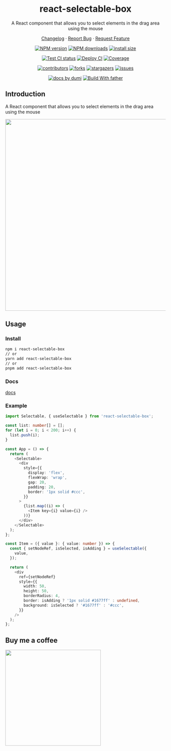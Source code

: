 <a name="readme-top"></a>

<div align="center">

<h1>react-selectable-box</h1>

A React component that allows you to select elements in the drag area using the mouse

[Changelog](./CHANGELOG.md) · [Report Bug][issues-url] · [Request Feature][issues-url]

<!-- SHIELD GROUP -->

[![NPM version][npm-image]][npm-url] [![NPM downloads][download-image]][download-url] [![install size][npm-size]][npm-size-url]

[![Test CI status][test-ci]][test-ci-url] [![Deploy CI][release-ci]][release-ci-url] [![Coverage][coverage]][codecov-url]

[![contributors][contributors-shield]][contributors-url] [![forks][forks-shield]][forks-url] [![stargazers][stargazers-shield]][stargazers-url] [![issues][issues-shield]][issues-url]

[![ docs by dumi][dumi-url]](https://d.umijs.org/) [![Build With father][father-url]](https://github.com/umijs/father/)

<!-- umi url -->

[dumi-url]: https://img.shields.io/badge/docs%20by-dumi-blue
[father-url]: https://img.shields.io/badge/build%20with-father-028fe4.svg

<!-- npm url -->

[npm-image]: http://img.shields.io/npm/v/react-selectable-box.svg?style=flat-square&color=deepgreen&label=latest
[npm-url]: http://npmjs.org/package/react-selectable-box
[npm-size]: https://img.shields.io/bundlephobia/minzip/react-selectable-box?color=deepgreen&label=gizpped%20size&style=flat-square
[npm-size-url]: https://packagephobia.com/result?p=react-selectable-box

<!-- coverage -->

[coverage]: https://codecov.io/gh/linxianxi/react-selectable-box/branch/master/graph/badge.svg
[codecov-url]: https://codecov.io/gh/linxianxi/react-selectable-box/branch/master

<!-- Github CI -->

[test-ci]: https://github.com/linxianxi/react-selectable-box/workflows/Test%20CI/badge.svg
[release-ci]: https://github.com/linxianxi/react-selectable-box/workflows/Release%20CI/badge.svg
[test-ci-url]: https://github.com/linxianxi/react-selectable-box/actions?query=workflow%3ATest%20CI
[release-ci-url]: https://github.com/linxianxi/react-selectable-box/actions?query=workflow%3ARelease%20CI
[download-image]: https://img.shields.io/npm/dm/react-selectable-box.svg?style=flat-square
[download-url]: https://npmjs.org/package/react-selectable-box

</div>

## Introduction

A React component that allows you to select elements in the drag area using the mouse

<img width="600" src="https://github.com/linxianxi/react-selectable-box/assets/47104575/9d463acf-c56b-48d8-b7d5-2dc02b4257e0" />

## Usage

### Install

```bash
npm i react-selectable-box
// or
yarn add react-selectable-box
// or
pnpm add react-selectable-box
```

### Docs

[docs](https://linxianxi.github.io/react-selectable-box/)

### Example

```typescript
import Selectable, { useSelectable } from 'react-selectable-box';

const list: number[] = [];
for (let i = 0; i < 200; i++) {
  list.push(i);
}

const App = () => {
  return (
    <Selectable>
      <div
        style={{
          display: 'flex',
          flexWrap: 'wrap',
          gap: 20,
          padding: 20,
          border: '1px solid #ccc',
        }}
      >
        {list.map((i) => (
          <Item key={i} value={i} />
        ))}
      </div>
    </Selectable>
  );
};

const Item = ({ value }: { value: number }) => {
  const { setNodeRef, isSelected, isAdding } = useSelectable({
    value,
  });

  return (
    <div
      ref={setNodeRef}
      style={{
        width: 50,
        height: 50,
        borderRadius: 4,
        border: isAdding ? '1px solid #1677ff' : undefined,
        background: isSelected ? '#1677ff' : '#ccc',
      }}
    />
  );
};
```

<!-- contributors -->

[contributors-shield]: https://img.shields.io/github/contributors/linxianxi/react-selectable-box.svg?style=flat
[contributors-url]: https://github.com/linxianxi/react-selectable-box/graphs/contributors

<!-- forks -->

[forks-shield]: https://img.shields.io/github/forks/linxianxi/react-selectable-box.svg?style=flat
[forks-url]: https://github.com/linxianxi/react-selectable-box/network/members

<!-- stargazers -->

[stargazers-shield]: https://img.shields.io/github/stars/linxianxi/react-selectable-box.svg?style=flat
[stargazers-url]: https://github.com/linxianxi/react-selectable-box/stargazers

<!-- issues -->

[issues-shield]: https://img.shields.io/github/issues/linxianxi/react-selectable-box.svg?style=flat
[issues-url]: https://github.com/linxianxi/react-selectable-box/issues/new/choose

## Buy me a coffee

<img width="300" src="https://github.com/user-attachments/assets/7f2db8fd-8388-4421-8d6b-200fd9a5947e" />
